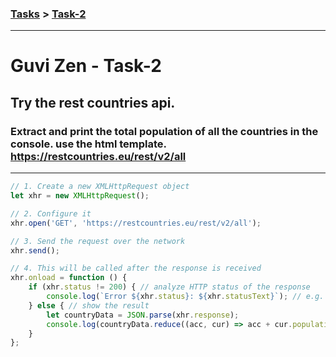 ### [Tasks](https://github.com/MaitreyaSahu/guvi-zen-tasks#guvi-zen-tasks) > [Task-2](#guvi-zen---task-2)
---

# Guvi Zen - Task-2

## Try the rest countries api. 
### Extract and print the total population of all the countries in the console. use the html template. https://restcountries.eu/rest/v2/all
----
```javascript
// 1. Create a new XMLHttpRequest object
let xhr = new XMLHttpRequest();

// 2. Configure it
xhr.open('GET', 'https://restcountries.eu/rest/v2/all');

// 3. Send the request over the network
xhr.send();

// 4. This will be called after the response is received
xhr.onload = function () {
    if (xhr.status != 200) { // analyze HTTP status of the response
        console.log(`Error ${xhr.status}: ${xhr.statusText}`); // e.g. 404: Not Found
    } else { // show the result
        let countryData = JSON.parse(xhr.response);
        console.log(countryData.reduce((acc, cur) => acc + cur.population, 0)); // response is the server response
    }
};
```